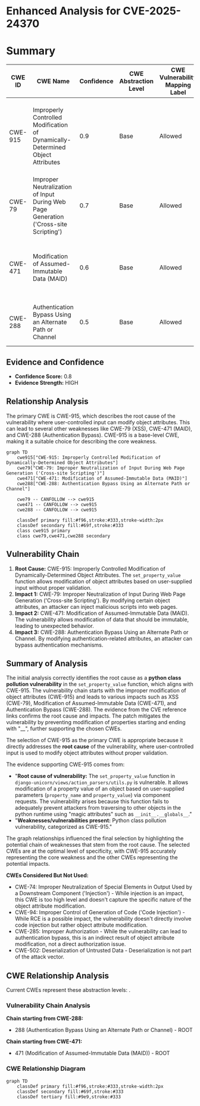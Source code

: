 # Enhanced Analysis for CVE-2025-24370

# Summary
| CWE ID | CWE Name | Confidence | CWE Abstraction Level | CWE Vulnerability Mapping Label | CWE-Vulnerability Mapping Notes |
|---|---|---|---|---|---|
| CWE-915 | Improperly Controlled Modification of Dynamically-Determined Object Attributes | 0.9 | Base | Allowed | Primary CWE: Root cause of the vulnerability is that user-controlled input is used to modify object attributes.|
| CWE-79 | Improper Neutralization of Input During Web Page Generation ('Cross-site Scripting') | 0.7 | Base | Allowed | Secondary CWE: One of the impacts of the root cause is XSS. |
| CWE-471 | Modification of Assumed-Immutable Data (MAID) | 0.6 | Base | Allowed | Secondary CWE: The vulnerability involves modification of data that is assumed to be immutable. |
| CWE-288 | Authentication Bypass Using an Alternate Path or Channel | 0.5 | Base | Allowed | Secondary CWE: The vulnerability leads to authentication bypass. |

## Evidence and Confidence

*   **Confidence Score:** 0.8
*   **Evidence Strength:** HIGH

## Relationship Analysis
The primary CWE is CWE-915, which describes the root cause of the vulnerability where user-controlled input can modify object attributes. This can lead to several other weaknesses like CWE-79 (XSS), CWE-471 (MAID), and CWE-288 (Authentication Bypass). CWE-915 is a base-level CWE, making it a suitable choice for describing the core weakness.

```mermaid
graph TD
    cwe915["CWE-915: Improperly Controlled Modification of Dynamically-Determined Object Attributes"]
    cwe79["CWE-79: Improper Neutralization of Input During Web Page Generation ('Cross-site Scripting')"]
    cwe471["CWE-471: Modification of Assumed-Immutable Data (MAID)"]
    cwe288["CWE-288: Authentication Bypass Using an Alternate Path or Channel"]

    cwe79 -- CANFOLLOW --> cwe915
    cwe471 -- CANFOLLOW --> cwe915
    cwe288 -- CANFOLLOW --> cwe915

    classDef primary fill:#f96,stroke:#333,stroke-width:2px
    classDef secondary fill:#69f,stroke:#333
    class cwe915 primary
    class cwe79,cwe471,cwe288 secondary
```

## Vulnerability Chain
1.  **Root Cause:** CWE-915: Improperly Controlled Modification of Dynamically-Determined Object Attributes. The `set_property_value` function allows modification of object attributes based on user-supplied input without proper validation.
2.  **Impact 1:** CWE-79: Improper Neutralization of Input During Web Page Generation ('Cross-site Scripting'). By modifying certain object attributes, an attacker can inject malicious scripts into web pages.
3.  **Impact 2:** CWE-471: Modification of Assumed-Immutable Data (MAID). The vulnerability allows modification of data that should be immutable, leading to unexpected behavior.
4.  **Impact 3:** CWE-288: Authentication Bypass Using an Alternate Path or Channel. By modifying authentication-related attributes, an attacker can bypass authentication mechanisms.

## Summary of Analysis
The initial analysis correctly identifies the root cause as a **python class pollution vulnerability** in the `set_property_value` function, which aligns with CWE-915. The vulnerability chain starts with the improper modification of object attributes (CWE-915) and leads to various impacts such as XSS (CWE-79), Modification of Assumed-Immutable Data (CWE-471), and Authentication Bypass (CWE-288). The evidence from the CVE reference links confirms the root cause and impacts. The patch mitigates the vulnerability by preventing modification of properties starting and ending with "__", further supporting the chosen CWEs.

The selection of CWE-915 as the primary CWE is appropriate because it directly addresses the **root cause** of the vulnerability, where user-controlled input is used to modify object attributes without proper validation.

The evidence supporting CWE-915 comes from:
*   "**Root cause of vulnerability:** The `set_property_value` function in `django-unicorn/views/action_parsers/utils.py` is vulnerable. It allows modification of a property value of an object based on user-supplied parameters (`property_name` and `property_value`) via component requests. The vulnerability arises because this function fails to adequately prevent attackers from traversing to other objects in the python runtime using "magic attributes" such as `__init__.__globals__`."
*   "**Weaknesses/vulnerabilities present:** Python class pollution vulnerability, categorized as CWE-915."

The graph relationships influenced the final selection by highlighting the potential chain of weaknesses that stem from the root cause. The selected CWEs are at the optimal level of specificity, with CWE-915 accurately representing the core weakness and the other CWEs representing the potential impacts.

**CWEs Considered But Not Used:**

*   CWE-74: Improper Neutralization of Special Elements in Output Used by a Downstream Component ('Injection') - While injection is an impact, this CWE is too high level and doesn't capture the specific nature of the object attribute modification.
*   CWE-94: Improper Control of Generation of Code ('Code Injection') - While RCE is a possible impact, the vulnerability doesn't directly involve code injection but rather object attribute modification.
*   CWE-285: Improper Authorization - While the vulnerability can lead to authentication bypass, this is an indirect result of object attribute modification, not a direct authorization issue.
*   CWE-502: Deserialization of Untrusted Data - Deserialization is not part of the attack vector.


## CWE Relationship Analysis

Current CWEs represent these abstraction levels: .


### Vulnerability Chain Analysis

**Chain starting from CWE-288:**
- 288 (Authentication Bypass Using an Alternate Path or Channel) - ROOT


**Chain starting from CWE-471:**
- 471 (Modification of Assumed-Immutable Data (MAID)) - ROOT



### CWE Relationship Diagram

```mermaid
graph TD
    classDef primary fill:#f96,stroke:#333,stroke-width:2px
    classDef secondary fill:#69f,stroke:#333
    classDef tertiary fill:#9e9,stroke:#333
```